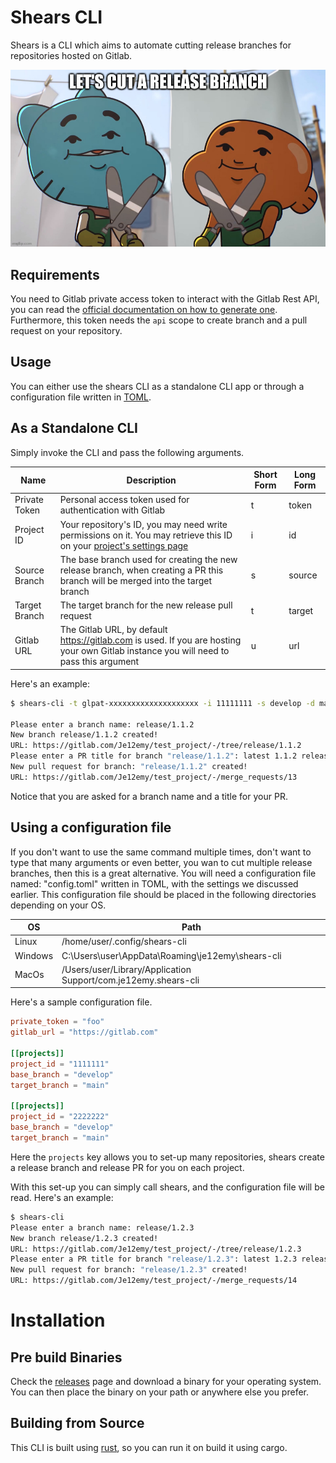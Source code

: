 # Shears CLI

Shears is a CLI which aims to automate cutting release branches for repositories hosted on Gitlab.

![Landing Image](./assets/shears_landing.jpg)

## Requirements

You need to Gitlab private access token to interact with the Gitlab Rest API, you can read the [official documentation on how to generate one](https://docs.gitlab.com/ee/user/profile/personal_access_tokens.html). Furthermore, this token needs the `api` scope to create branch and a pull request on your repository.

## Usage

You can either use the shears CLI as a standalone CLI app or through a configuration file written in [TOML](https://toml.io/en/).

## As a Standalone CLI

Simply invoke the CLI and pass the following arguments.

| Name          | Description                                                                                                                                                                                     | Short Form | Long Form |
| ------------- | ----------------------------------------------------------------------------------------------------------------------------------------------------------------------------------------------- | ---------- | --------- |
| Private Token | Personal access token used for authentication with Gitlab                                                                                                                                       | t          | token     |
| Project ID    | Your repository's ID, you may need write permissions on it. You may retrieve this ID on your [project's settings page](https://docs.gitlab.com/ee/user/project/settings/#view-project-settings) | i          | id        |
| Source Branch | The base branch used for creating the new release branch, when creating a PR this branch will be merged into the target branch                                                                  | s          | source    |
| Target Branch | The target branch for the new release pull request                                                                                                                                              | t          | target    |
| Gitlab URL    | The Gitlab URL, by default https://gitlab.com is used. If you are hosting your own Gitlab instance you will need to pass this argument                                                          | u          | url       |

Here's an example:

```bash
$ shears-cli -t glpat-xxxxxxxxxxxxxxxxxxxx -i 11111111 -s develop -d main

Please enter a branch name: release/1.1.2
New branch release/1.1.2 created!
URL: https://gitlab.com/Je12emy/test_project/-/tree/release/1.1.2
Please enter a PR title for branch "release/1.1.2": latest 1.1.2 release
New pull request for branch: "release/1.1.2" created!
URL: https://gitlab.com/Je12emy/test_project/-/merge_requests/13
```

Notice that you are asked for a branch name and a title for your PR.

## Using a  configuration file

If you don't want to use the same command multiple times, don't want to type that many arguments or even better, you wan to cut multiple release branches, then this is a great alternative. You will need a configuration file named: "config.toml" written in TOML, with the settings we discussed earlier. This configuration file should be placed in the following directories depending on your OS.

| OS      | Path                                                          |
| ------- | ------------------------------------------------------------- |
| Linux   | /home/user/.config/shears-cli                                 |
| Windows | C:\Users\user\AppData\Roaming\je12emy\shears-cli              |
| MacOs   | /Users/user/Library/Application Support/com.je12emy.shears-cli|

Here's a sample configuration file.

```TOML
private_token = "foo"
gitlab_url = "https://gitlab.com"

[[projects]]
project_id = "1111111"
base_branch = "develop"
target_branch = "main"

[[projects]]
project_id = "2222222"
base_branch = "develop"
target_branch = "main"
```

Here the `projects` key allows you to set-up many repositories, shears create a release branch and release PR for you on each project.

With this set-up you can simply call shears, and the configuration file will be read. Here's an example:

```bash
$ shears-cli
Please enter a branch name: release/1.2.3
New branch release/1.2.3 created!
URL: https://gitlab.com/Je12emy/test_project/-/tree/release/1.2.3
Please enter a PR title for branch "release/1.2.3": latest 1.2.3 release
New pull request for branch: "release/1.2.3" created!
URL: https://gitlab.com/Je12emy/test_project/-/merge_requests/14
```

# Installation

## Pre build Binaries

Check the [releases](https://github.com/Je12emy/shears-cli/releases) page and download a binary for your operating system. You can then place the binary on your path or anywhere else you prefer.

## Building from Source

This CLI is built using [rust](https://www.rust-lang.org/), so you can run it on build it using cargo.
